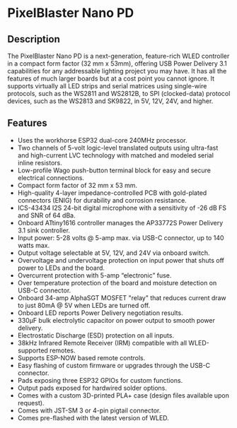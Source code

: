 # PixelBlaster Nano PD
## Description

The PixelBlaster Nano PD is a next-generation, feature-rich WLED controller in a compact form factor (32 mm x 53mm), offering USB Power Delivery 3.1 capabilities for any addressable lighting project you may have. It has all the features of much larger boards but at a cost point you cannot ignore. 
It supports virtually all LED strips and serial matrices using single-wire protocols, such as the WS2811 and WS2812B, to SPI (clocked-data) protocol devices, such as the WS2813 and SK9822, in 5V, 12V, 24V, and higher. 

## Features 

* Uses the workhorse ESP32 dual-core 240MHz processor. 
* Two channels of 5-volt logic-level translated outputs using ultra-fast and high-current LVC technology with matched and modeled serial inline resistors. 
* Low-profile Wago push-button terminal block for easy and secure electrical connections. 
* Compact form factor of 32 mm x 53 mm. 
* High-quality 4-layer impedance-controlled PCB with gold-plated connectors (ENIG) for durability and corrosion resistance. 
* ICS-43434 I2S 24-bit digital microphone with a sensitivity of -26 dB FS and SNR of 64 dBa. 
* Onboard ATtiny1616 controller manages the AP33772S Power Delivery 3.1 sink controller. 
* Input power: 5-28 volts @ 5-amp max. via USB-C connector, up to 140 watts max.
* Output voltage selectable at 5V, 12V, and 24V via onboard switch.
* Overvoltage and undervoltage protection on input power that shuts off power to LEDs and the board. 
* Overcurrent protection with 5-amp “electronic” fuse. 
* Over temperature protection of the board and moisture detection on USB-C connector. 
* Onboard 34-amp AlphaSGT MOSFET "relay" that reduces current draw to just 80mA @ 5V when LEDs are turned off. 
* Onboard LED reports Power Delivery negotiation results. 
* 330µF bulk electrolytic capacitor on power output to smooth power delivery. 
* Electrostatic Discharge (ESD) protection on all inputs. 
* 38kHz Infrared Remote Receiver (IRM) compatible with all WLED-supported remotes. 
* Supports ESP-NOW based remote controls. 
* Easy flashing of custom firmware or upgrades through the USB-C connector. 
* Pads exposing three ESP32 GPIOs for custom functions. 
* Output pads exposed for hardwired solder options. 
* Comes with a custom 3D-printed PLA+ case (design files available upon request). 
* Comes with JST-SM 3 or 4-pin pigtail connector. 
* Comes pre-flashed with the latest version of WLED. 
